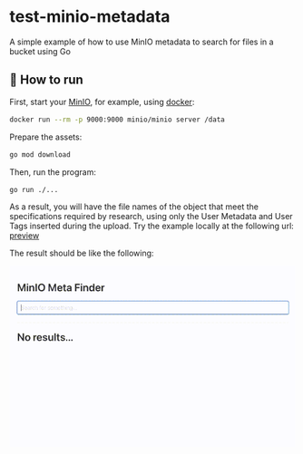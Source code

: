 # test-minio-metadata

A simple example of how to use MinIO metadata to search for files in a bucket using Go

## :rocket: How to run

First, start your [MinIO](https://min.io/download#), for example, using [docker](https://www.docker.com/get-started):

```bash
docker run --rm -p 9000:9000 minio/minio server /data
```

Prepare the assets:

```bash
go mod download
```

Then, run the program:

```bash
go run ./...
```

As a result, you will have the file names of the object that meet the specifications required by research, using only the User Metadata and User Tags inserted during the upload. Try the example locally at the following url: [preview](http://localhost:9009)

The result should be like the following:

![preview](preview.gif)
